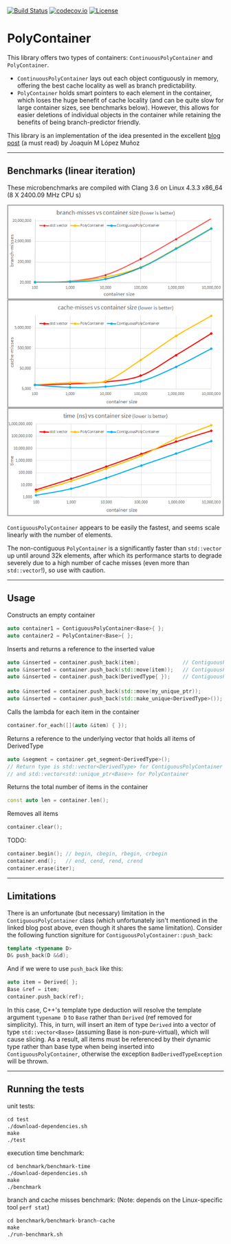 [![Build Status](https://travis-ci.org/ztdwu/polycontainer.svg?branch=master)](https://travis-ci.org/ztdwu/polycontainer)
[![codecov.io](https://codecov.io/github/ztdwu/polycontainer/coverage.svg?branch=master)](https://codecov.io/github/ztdwu/polycontainer?branch=master)
[![License](https://img.shields.io/badge/license-MIT-blue.svg)](/LICENSE?raw=true) 
# PolyContainer 
This library offers two types of containers: `ContinuousPolyContainer` and `PolyContainer`.
- `ContinuousPolyContainer` lays out each object contiguously in memory, offering the best cache locality as well as branch predictability. 
- `PolyContainer` holds smart pointers to each element in the container, which loses the huge benefit of cache locality (and can be quite slow for large container sizes, see benchmarks below). However, this allows for easier deletions of individual objects in the container while retaining the benefits of being branch-predictor friendly.

This library is an implementation of the idea presented in the excellent [blog post](http://bannalia.blogspot.ca/2014/05/fast-polymorphic-collections.html) (a must read) by Joaquín M López Muñoz

---

## Benchmarks (linear iteration)
These microbenchmarks are compiled with Clang 3.6 on Linux 4.3.3 x86_64 (8 X 2400.09 MHz CPU s)

![Benchmarks Graph](/benchmark/benchmarks.png?raw=true)

`ContiguousPolyContainer` appears to be easily the fastest, and seems scale linearly with the number of elements.

The non-contiguous `PolyContainer` is a significantly faster than `std::vector` up until around 32k elements, after which its performance starts to degrade severely due to a high number of cache misses (even more than `std::vector`!), so use with caution.

---

## Usage

Constructs an empty container
```c++
auto container1 = ContiguousPolyContainer<Base>{ };
auto container2 = PolyContainer<Base>{ };
```

Inserts and returns a reference to the inserted value
```c++
auto &inserted = container.push_back(item);              // ContiguousPolyContainer, insert by lvalue ref
auto &inserted = container.push_back(std::move(item));   // ContiguousPolyContainer, insert by rvalue ref
auto &inserted = container.push_back(DerivedType{ });    // ContiguousPolyContainer, insert by rvalue ref

auto &inserted = container.push_back(std::move(my_unique_ptr));        // PolyContainer, insert by rvalue ref
auto &inserted = container.push_back(std::make_unique<DerivedType>()); // PolyContainer, insert by rvalue ref
```

Calls the lambda for each item in the container
```c++
container.for_each([](auto &item) { });
```

Returns a reference to the underlying vector that holds all items of DerivedType
```c++
auto &segment = container.get_segment<DerivedType>();
// Return type is std::vector<DerivedType> for ContiguousPolyContainer
// and std::vector<std::unique_ptr<Base>> for PolyContainer
```

Returns the total number of items in the container
```c++
const auto len = container.len();
```

Removes all items
```c++
container.clear();
```

TODO:
```c++
container.begin(); // begin, cbegin, rbegin, crbegin
container.end();   // end, cend, rend, crend
container.erase(iter);
```

---

## Limitations
There is an unfortunate (but necessary) limitation in the `ContiguousPolyContainer` class (which unfortunately isn't mentioned in the linked blog post above, even though it shares the same limitation). Consider the following function signiture for `ContiguousPolyContainer::push_back`:
```c++
template <typename D>
D& push_back(D &&d);
```
And if we were to use `push_back` like this:
```c++
auto item = Derived{ };
Base &ref = item;
container.push_back(ref);
```
In this case, C++'s template type deduction will resolve the template argument `typename D` to `Base` rather than `Derived` (ref removed for simplicity). This, in turn, will insert an item of type `Derived` into a vector of type `std::vector<Base>` (assuming Base is non-pure-virtual), which will cause slicing. As a result, all items must be referenced by their dynamic type rather than base type when being inserted into `ContiguousPolyContainer`, otherwise the exception `BadDerivedTypeException` will be thrown.

---

## Running the tests
unit tests:
```
cd test
./download-dependencies.sh
make
./test
```

execution time benchmark:
```
cd benchmark/benchmark-time
./download-dependencies.sh
make
./benchmark
```

branch and cache misses benchmark: (Note: depends on the Linux-specific tool `perf stat`)
```
cd benchmark/benchmark-branch-cache
make
./run-benchmark.sh
```
